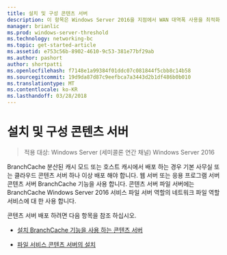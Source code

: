 ```yaml
---
title: 설치 및 구성 콘텐츠 서버
description: 이 항목은 Windows Server 2016을 지점에서 WAN 대역폭 사용을 최적화 하 분산 / 호스팅된 캐시 모드로 BranchCache 배포 하는 방법을 보여 주는 BranchCache 배포 가이드
manager: brianlic
ms.prod: windows-server-threshold
ms.technology: networking-bc
ms.topic: get-started-article
ms.assetid: e753c56b-8902-4610-9c53-381e77bf29ab
ms.author: pashort
author: shortpatti
ms.openlocfilehash: f7148e1a99384f01ddc07c081844f5cbb8c14b58
ms.sourcegitcommit: 19d9da87d87c9eefbca7a3443d2b1df486b0b010
ms.translationtype: MT
ms.contentlocale: ko-KR
ms.lasthandoff: 03/28/2018
---
```

# <a name="install-and-configure-content-servers"></a>설치 및 구성 콘텐츠 서버

>적용 대상: Windows Server (세미콜론 연간 채널) Windows Server 2016

BranchCache 분산된 캐시 모드 또는 호스트 캐시에서 배포 하는 경우 기본 사무실 또는 클라우드 콘텐츠 서버 하나 이상 배포 해야 합니다. 웹 서버 또는 응용 프로그램 서버 콘텐츠 서버 BranchCache 기능을 사용 합니다. 콘텐츠 서버 파일 서버에는 BranchCache Windows Server 2016 서비스 파일 서버 역할의 네트워크 파일 역할 서비스에 대 한 사용 합니다.  
  
콘텐츠 서버 배포 하려면 다음 항목을 참조 하십시오.  
  
-   [설치 BranchCache 기능을 사용 하는 콘텐츠 서버](../../branchcache/deploy/Install-Content-Servers-that-Use-the-BranchCache-Feature.md)  
  
-   [파일 서비스 콘텐츠 서버의 설치](../../branchcache/deploy/Install-File-Services-Content-Servers.md)  
  


